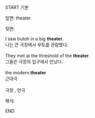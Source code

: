 START
기본

앞면:
theater


뒷면:
<div>I saw butoh in a big <strong>theater</strong>. </div><div><div>나는 큰 극장에서 부토를 관람했다.</div></div><div><br></div><div><div>They met at the threshold of the <strong>theater</strong>. </div><div><div>그들은 극장의 입구에서 만났다.</div></div></div><div><br></div><div><div>the modern <b>theater</b> </div><div>근대극</div></div><div><br></div><div>극장 , 연극</div>


해석:
<!--ID: 1746614454835-->
END